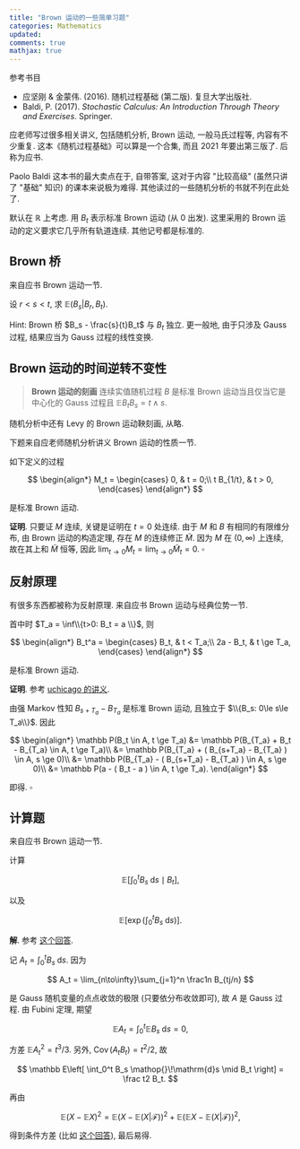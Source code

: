 ```yaml
---
title: "Brown 运动的一些简单习题"
categories: Mathematics
updated: 
comments: true
mathjax: true
---
```


参考书目

- 应坚刚 & 金蒙伟. (2016). 随机过程基础 (第二版). 复旦大学出版社.
- Baldi, P. (2017). *Stochastic Calculus: An Introduction Through Theory and Exercises*. Springer.

<!-- more -->

应老师写过很多相关讲义, 包括随机分析, Brown 运动, 一般马氏过程等, 内容有不少重复. 这本《随机过程基础》可以算是一个合集, 而且 2021 年要出第三版了. 后称为应书.

Paolo Baldi 这本书的最大卖点在于, 自带答案, 这对于内容 "比较高级" (虽然只讲了 "基础" 知识) 的课本来说极为难得. 其他读过的一些随机分析的书就不列在此处了.

默认在 $\mathbb R$ 上考虑. 用 $B_t$ 表示标准 Brown 运动 (从 0 出发). 这里采用的 Brown 运动的定义要求它几乎所有轨道连续. 其他记号都是标准的.

## Brown 桥

来自应书 Brown 运动一节.

设 $r < s < t$, 求 $\mathbb E(B_s \vert B_r, B_t)$.

Hint: Brown 桥 $B_s - \frac{s}{t}B_t$ 与 $B_t$ 独立. 更一般地, 由于只涉及 Gauss 过程, 结果应当为 Gauss 过程的线性变换.

## Brown 运动的时间逆转不变性

> **Brown 运动的刻画** 连续实值随机过程 $B$ 是标准 Brown 运动当且仅当它是中心化的 Gauss 过程且 $\mathbb E B_t B_s = t\wedge s$.

随机分析中还有 Levy 的 Brown 运动鞅刻画, 从略.

下题来自应老师随机分析讲义 Brown 运动的性质一节.

如下定义的过程

$$
\begin{align*}
M_t = \begin{cases}
0, & t = 0;\\
t B_{1/t}, & t > 0,
\end{cases}
\end{align*}
$$

是标准 Brown 运动.

**证明**. 只要证 $M$ 连续, 关键是证明在 $t=0$ 处连续. 由于 $M$ 和 $B$ 有相同的有限维分布, 由 Brown 运动的构造定理, 存在 $M$ 的连续修正 $\tilde M$. 因为 $M$ 在 $(0, \infty)$ 上连续, 故在其上和 $\tilde M$ 恒等, 因此 $\lim_{t\to 0} M_t = \lim_{t\to 0} \tilde M_t =0$.  $\square$

## 反射原理

有很多东西都被称为反射原理. 来自应书 Brown 运动与经典位势一节.

首中时 $T_a = \inf\\{t>0: B_t = a \\}$, 则

$$
\begin{align*}
B_t^a = \begin{cases}
B_t, & t < T_a;\\
2a - B_t, & t \ge T_a,
\end{cases}
\end{align*}
$$

是标准 Brown 运动.

**证明**. 参考 [uchicago 的讲义](https://galton.uchicago.edu/~yibi/teaching/stat317/2014/Lectures/Lecture23_6up.pdf).

由强 Markov 性知 $B_{s+T_a} - B_{T_a}$ 是标准 Brown 运动, 且独立于 $\\{B_s: 0\le s\le T_a\\}$. 因此

$$
\begin{align*}
\mathbb P(B_t \in A, t \ge T_a) 
&= \mathbb P(B_{T_a} + B_t - B_{T_a} \in A, t \ge T_a)\\
&= \mathbb P(B_{T_a} + ( B_{s+T_a} - B_{T_a} ) \in A, s \ge 0)\\
&= \mathbb P(B_{T_a} - ( B_{s+T_a} - B_{T_a} ) \in A, s \ge 0)\\
&= \mathbb P(a - ( B_t - a ) \in A, t \ge T_a).
\end{align*}
$$

即得. $\square$

## 计算题

来自应书 Brown 运动一节.

计算 

$$
\mathbb E\left[ \int_0^t B_s \mathop{}\!\mathrm{d}s \mid B_t \right],
$$

以及 

$$
\mathbb E\left[ \exp\left(\int_0^t B_s \mathop{}\!\mathrm{d}s \right) \right].
$$

**解**. 参考 [这个回答](https://math.stackexchange.com/questions/1966390/how-to-compute-mathbbe-exp-int-0t-w-s-dsw-t).

记 $A_t = \int_0^t B_s \mathop{}\!\mathrm{d}s$. 因为

$$
A_t = \lim_{n\to\infty}\sum_{j=1}^n  \frac1n B_{tj/n}
$$

是 Gauss 随机变量的点点收敛的极限 (只要依分布收敛即可), 故 $A$ 是 Gauss 过程. 由 Fubini 定理, 期望

$$
\mathbb E A_t = \int_0^t \mathbb E B_s \mathop{}\!\mathrm{d}s = 0,
$$

方差 $\mathbb E A_t^2 = t^3/3$. 另外, $\operatorname{Cov} (A_t B_t) = t^2/2$, 故

$$
\mathbb E\left[ \int_0^t B_s \mathop{}\!\mathrm{d}s \mid B_t \right] = \frac t2 B_t.
$$

再由 

$$
\mathbb E (X-\mathbb E X)^2 =  \mathbb E (X - \mathbb E (X|\mathcal F))^2 + \mathbb E (\mathbb E X - \mathbb E (X|\mathcal F))^2,
$$

得到条件方差 (比如 [这个回答](https://www.zhihu.com/question/38726155/answer/885319771)), 最后易得.